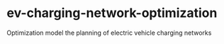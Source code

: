 # ev-charging-network-optimization
Optimization model the planning of electric vehicle charging networks

